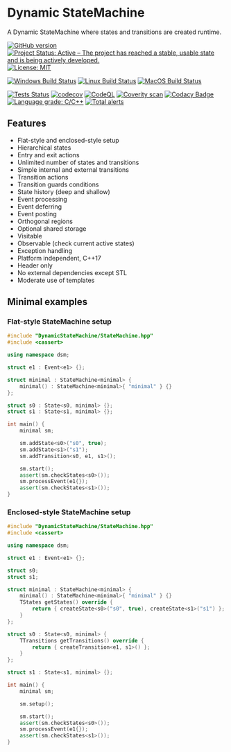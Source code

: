 # Dynamic StateMachine

A Dynamic StateMachine where states and transitions are created runtime.

[![GitHub version](https://badge.fury.io/gh/jfayot%2FDynamic-State-Machine.svg)](https://badge.fury.io/gh/jfayot%2FDynamic-State-Machine)
[![Project Status: Active – The project has reached a stable, usable state and is being actively developed.](https://www.repostatus.org/badges/latest/active.svg)](https://www.repostatus.org/#active)
[![License: MIT](https://img.shields.io/badge/License-MIT-yellow.svg)](https://github.com/jfayot/Dynamic-State-Machine/blob/main/LICENSE)

[![Windows Build Status](https://github.com/jfayot/Dynamic-State-Machine/actions/workflows/windows.yml/badge.svg)](https://github.com/jfayot/Dynamic-State-Machine/actions/workflows/windows.yml)
[![Linux Build Status](https://github.com/jfayot/Dynamic-State-Machine/actions/workflows/linux.yml/badge.svg)](https://github.com/jfayot/Dynamic-State-Machine/actions/workflows/linux.yml)
[![MacOS Build Status](https://github.com/jfayot/Dynamic-State-Machine/actions/workflows/macos.yml/badge.svg)](https://github.com/jfayot/Dynamic-State-Machine/actions/workflows/macos.yml)

[![Tests Status](https://github.com/jfayot/Dynamic-State-Machine/actions/workflows/tests.yml/badge.svg)](https://github.com/jfayot/Dynamic-State-Machine/actions/workflows/tests.yml)
[![codecov](https://codecov.io/gh/jfayot/Dynamic-State-Machine/branch/main/graph/badge.svg)](https://codecov.io/gh/jfayot/Dynamic-State-Machine)
[![CodeQL](https://github.com/jfayot/Dynamic-state-machine/actions/workflows/codeql-analysis.yml/badge.svg)](https://github.com/jfayot/Dynamic-state-machine/actions/workflows/codeql-analysis.yml)
[![Coverity scan](https://scan.coverity.com/projects/25036/badge.svg)](https://scan.coverity.com/projects/jfayot-dynamic-state-machine)
[![Codacy Badge](https://app.codacy.com/project/badge/Grade/94a50b94b2f34494bd7c12426ad3fc88)](https://www.codacy.com/gh/jfayot/Dynamic-State-Machine/dashboard?utm_source=github.com&amp;utm_medium=referral&amp;utm_content=jfayot/Dynamic-State-Machine&amp;utm_campaign=Badge_Grade)
[![Language grade: C/C++](https://img.shields.io/lgtm/grade/cpp/g/jfayot/Dynamic-State-Machine.svg?logo=lgtm&logoWidth=18)](https://lgtm.com/projects/g/jfayot/Dynamic-State-Machine/context:cpp)
[![Total alerts](https://img.shields.io/lgtm/alerts/g/jfayot/Dynamic-State-Machine.svg?logo=lgtm&logoWidth=18)](https://lgtm.com/projects/g/jfayot/Dynamic-State-Machine/alerts/)

## Features

*   Flat-style and enclosed-style setup
*   Hierarchical states
*   Entry and exit actions
*   Unlimited number of states and transitions
*   Simple internal and external transitions
*   Transition actions
*   Transition guards conditions
*   State history (deep and shallow)
*   Event processing
*   Event deferring
*   Event posting
*   Orthogonal regions
*   Optional shared storage
*   Visitable
*   Observable (check current active states)
*   Exception handling
*   Platform independent, C++17
*   Header only
*   No external dependencies except STL
*   Moderate use of templates

## Minimal examples

### Flat-style StateMachine setup

```c++
#include "DynamicStateMachine/StateMachine.hpp"
#include <cassert>

using namespace dsm;

struct e1 : Event<e1> {};

struct minimal : StateMachine<minimal> {
    minimal() : StateMachine<minimal>{ "minimal" } {}
};

struct s0 : State<s0, minimal> {};
struct s1 : State<s1, minimal> {};

int main() {
    minimal sm;

    sm.addState<s0>("s0", true);
    sm.addState<s1>("s1");
    sm.addTransition<s0, e1, s1>();

    sm.start();
    assert(sm.checkStates<s0>());
    sm.processEvent(e1{});
    assert(sm.checkStates<s1>());
}
```
### Enclosed-style StateMachine setup

```c++
#include "DynamicStateMachine/StateMachine.hpp"
#include <cassert>

using namespace dsm;

struct e1 : Event<e1> {};

struct s0;
struct s1;

struct minimal : StateMachine<minimal> {
    minimal() : StateMachine<minimal>{ "minimal" } {}
    TStates getStates() override {
        return { createState<s0>("s0", true), createState<s1>("s1") };
    }
};

struct s0 : State<s0, minimal> {
    TTransitions getTransitions() override {
        return { createTransition<e1, s1>() };
    }
};

struct s1 : State<s1, minimal> {};

int main() {
    minimal sm;

    sm.setup();

    sm.start();
    assert(sm.checkStates<s0>());
    sm.processEvent(e1{});
    assert(sm.checkStates<s1>());
}
```

